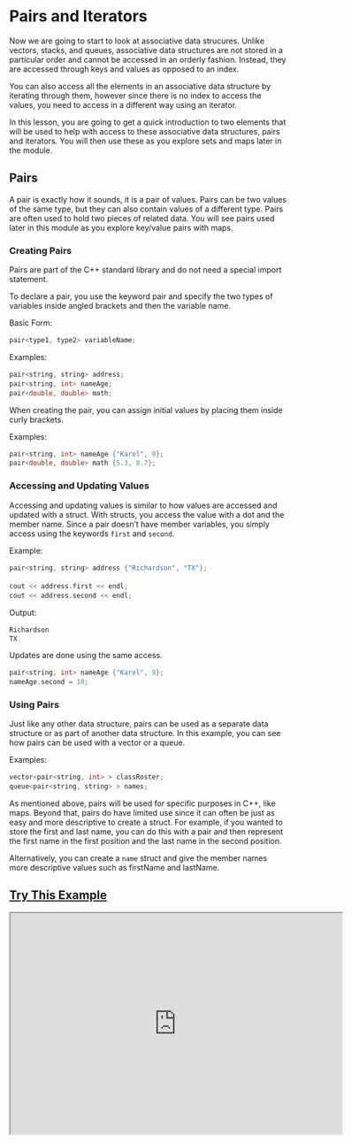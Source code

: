 # Pairs and Iterators

Now we are going to start to look at associative data strucures. Unlike vectors, stacks, and queues, associative data structures are not stored in a particular order and cannot be accessed in an orderly fashion. Instead, they are accessed through keys and values as opposed to an index.

You can also access all the elements in an associative data structure by iterating through them, however since there is no index to access the values, you need to access in a different way using an iterator.

In this lesson, you are going to get a quick introduction to two elements that will be used to help with access to these associative data structures, pairs and iterators. You will then use these as you explore sets and maps later in the module.

## Pairs

A pair is exactly how it sounds, it is a pair of values. Pairs can be two values of the same type, but they can also contain values of a different type. Pairs are often used to hold two pieces of related data. You will see pairs used later in this module as you explore key/value pairs with maps.

### Creating Pairs

Pairs are part of the C++ standard library and do not need a special import statement.

To declare a pair, you use the keyword pair and specify the two types of variables inside angled brackets and then the variable name.

Basic Form:
```c++
pair<type1, type2> variableName;
```

Examples:
```c++
pair<string, string> address;
pair<string, int> nameAge;
pair<double, double> math;
```

When creating the pair, you can assign initial values by placing them inside curly brackets.

Examples:
```c++
pair<string, int> nameAge {"Karel", 9};
pair<double, double> math {5.3, 8.7};
```

### Accessing and Updating Values

Accessing and updating values is similar to how values are accessed and updated with a struct. With structs, you access the value with a dot and the member name. Since a pair doesn’t have member variables, you simply access using the keywords `first` and `second`.

Example:
```c++
pair<string, string> address {"Richardson", "TX"};

cout << address.first << endl;
cout << address.second << endl;
```
Output:
```
Richardson
TX
```
Updates are done using the same access.
```c++
pair<string, int> nameAge {"Karel", 9};
nameAge.second = 10;
```

### Using Pairs

Just like any other data structure, pairs can be used as a separate data structure or as part of another data structure. In this example, you can see how pairs can be used with a vector or a queue.

Examples:
```c++
vector<pair<string, int> > classRoster;
queue<pair<string, string> > names;
```
As mentioned above, pairs will be used for specific purposes in C++, like maps. Beyond that, pairs do have limited use since it can often be just as easy and more descriptive to create a struct. For example, if you wanted to store the first and last name, you can do this with a pair and then represent the first name in the first position and the last name in the second position.

Alternatively, you can create a `name` struct and give the member names more descriptive values such as firstName and lastName.

## [**Try This Example**](https://replit.com/@Poston/512-Pairs#main.cpp)

<iframe src="https://replit.com/@Poston/512-Pairs#main.cpp?embed=true" width="600" height="400" />

```c++
#include "util.h"

int main(){
    
	/* Pairs are a simple data structure that
	 * contain two values that may or may
	 * not be of the same type. The pair values
	 * do not necessarily need to be related.
	 */
	
	// Create with initial values
	pair<int, int> nums {5,3};
	
	// Access using the keywords first and second
	cout << nums.first << endl;
	cout << nums.second << endl;
	
	pair<string, int> dog;
	
	// Set values the same way you access them
	dog.first = "Spot";
	dog.second = 4;
	
	cout << dog.first << " is " << dog.second;
	cout << " years old." << endl;
	
	return 0;
}
```

## Iterators

Back in the Vectors lesson, you were briefly introduced to iterators. You saw how iterators could be used to set the position to insert into a vector. In this lesson, you will have a chance to explore iterators further in relation to vectors.

It is typical to use a standard `for` loop to iterate through a vector, however an iterator can also be used. It is important to take time to understand how iterators can be used to loop through all the values of a data structure because they will be the only option when we get to our associative data structures such as sets and maps.

### Creating the Iterator

When declaring the iterator, you need to reference the entire variable type and then a double colon `::` followed by the keyword `iterator`. You then assign it to the beginning of the data structure using the `begin()` command.

Here are a couple of examples:
```c++
vector<int> nums {1, 2, 3, 4, 5};

vector<int>::iterator itr = nums.begin();
```
```c++
vector<students> classRoster;

vector<students>::iterator itr = classRoster.begin();
```
The iterator variable name can be anything. In these examples, `itr` is used.

### Iterating Through a Data Structure

Using an iterator, you can make use of either a for loop or a while loop to iterate through the data structure such as a vector.

Take a look at the basic structure:
```c++
vector<int> nums {1, 2, 3, 4, 5};

for (vector<int>::iterator itr = nums.begin(); itr != nums.end(); itr ++) {
    // Loop code
}
```
You will notice that the structure is very similar to any other for loop iteration. You initialize a value, loop until a condition is met, and increment up.

(Oftentimes you may see the iterator declared before the for loop to help shorten the for loop line. Either way is acceptable.)

### Accessing Values Using the Iterator

As you iterate through the data structure, the iterator that you created actually points to the value each time through. To access that value, you need to use the dereference operator, `*`.

Take a look at the example below to see how this pointer works behind the scenes.

<img src="iterator.gif" width="800">

*Image courtesy of pythontutor.com*

In this example above, notice how the iterator points to each value in the vector in order. By using `*itr`, the program can access the value in the array to print it out.

Once the loop reaches the end of the vector, the for loop is complete and the loop ends.

The same loop can be completed as a `while` loop:
```c++
vector<int> nums {1, 2, 3, 4, 5};
vector<int>::iterator itr = nums.begin();

while (itr != nums.end()) {
    cout << *itr << " ";
    itr ++;
}
```
In this example, the iterator was incremented up by 1. It is possible to increment by something other than 1, however, caution needs to be used. Unlike other loops that loop while a value is less than another value, iteration loops are looping while a value does not equal another value. If you are not careful, you may end up passing the endpoint without equalling it.

If that happens, you will have an endless loop of printing out garbage! See this example at the bottom of this code.

### Removing Values from a Vector Using an Iterator

You can remove an element from a vector using the `erase` function of the `vector` class. The function requires an iterator pointing to the element to be removed.

An iterator pointing to the beginning of the vector by calling the `begin` function of the `vector` class.

Example:
```c++
vector<int> numbers {0, 1, 2, 3, 4};

// remove the element at index 2
numbers.erase(numbers.begin() + 2);

// numbers now contains {0, 1, 3, 4}
```

In the example above, an iterator pointing to the beginning of `numbers` was created with the call `numbers.begin()`. Then we just add the number of the index to be removed to advance the iterator. Finally, we can pass the iterator (already advanced to the correct position) to the `erase` function.

## [**Try This Example**](https://replit.com/@Poston/513-Iterators#main.cpp)

```c++
#include "util.h"
#include <vector>

int main(){
    
	/* Iterators are tools that can be used to
	 * iterate, or step through, a group of
	 * numbers. You can iterate through data
	 * structures like vectors, but sequential
	 * structures do not require an iterator.
	 * As you move into associative structures
	 * such as sets and maps, iterators will
	 * be required to iterate through the elements.
	 */
	 
	vector<int> nums {1, 2, 3, 4, 5};
	
	/* To create an iterator, you need to define
	 * it in terms of what you will iterate through.
	 */
	
	vector<int>::iterator itr = nums.begin();
	
	/* As you loop through the vector, the itr value
	 * points to the next element each time through
	 * the loop. We start at the begining, loop
	 * while you are not at the end, and increment
	 * each time.
	 *
	 * Since this is a pointer to the actual value
	 * and not the actual value, you need to use the
	 * dereference operator by adding a * before the 
	 * itr value. You will see more about pointers
	 * in a later unit.
	 */
	
	cout << "Print out all the numbers: ";
	for (itr = nums.begin(); itr != nums.end(); itr ++){
		cout << *itr << " ";
	}
	cout << endl;
	
	/* While iterators work great when visiting
	 * every number, they don't work well when you
	 * want to increment by something other than
	 * one.
	 * Try running the code below. There is a counter
	 * to make sure the code doesn't get stuck in
	 * an infinite loop.
	 */
	
	// What happens after it prints out the 5?
	int counter = 0;
	cout << "Print out every other number: ";
	for (itr = nums.begin(); itr != nums.end(); itr += 2){
		cout << *itr << " ";
		counter ++;
		if (counter > 10) break;
	}
	cout << endl;
	
	return 0;
}
```